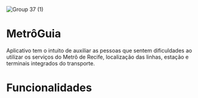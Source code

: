 ![Group 37 (1)](https://github.com/flaviohfsilva/Metro-Guia/assets/114579988/d302d12a-ccc8-4131-bfdd-b8c9ad20a1a3)
# MetrôGuia
Aplicativo tem o intuito de auxiliar as pessoas que sentem dificuldades ao utilizar os serviços do Metrô de Recife, localização das linhas, estação e terminais integrados do transporte.
# Funcionalidades
